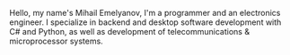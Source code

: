 Hello, my name's Mihail Emelyanov, I'm a programmer and an electronics engineer. I specialize in backend and desktop software development with C# and Python, as well as development of telecommunications & microprocessor systems.  
